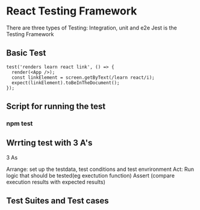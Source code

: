 # React Testing Framework

There are three types of Testing: Integration, unit and e2e
Jest is the Testing Framework

## Basic Test

```` 
test('renders learn react link', () => {
  render(<App />);
  const linkElement = screen.getByText(/learn react/i);
  expect(linkElement).toBeInTheDocument();
});
````
## Script for running the test
### npm test

## Wrrting test with 3 A's
3 As

Arrange: set up the testdata, test conditions and test envrironment
Act: Run logic that should be tested(eg exectution function)
Assert (compare execution results with expected results)


## Test Suites and Test cases






